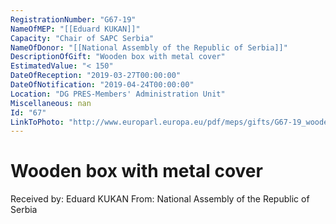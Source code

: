 ```yaml
---
RegistrationNumber: "G67-19"
NameOfMEP: "[[Eduard KUKAN]]"
Capacity: "Chair of SAPC Serbia"
NameOfDonor: "[[National Assembly of the Republic of Serbia]]"
DescriptionOfGift: "Wooden box with metal cover"
EstimatedValue: "< 150"
DateOfReception: "2019-03-27T00:00:00"
DateOfNotification: "2019-04-24T00:00:00"
Location: "DG PRES-Members' Administration Unit"
Miscellaneous: nan
Id: "67"
LinkToPhoto: "http://www.europarl.europa.eu/pdf/meps/gifts/G67-19_wooden_box_metal_top.jpg#"
---
```


# Wooden box with metal cover

Received by: Eduard KUKAN
From: National Assembly of the Republic of Serbia
